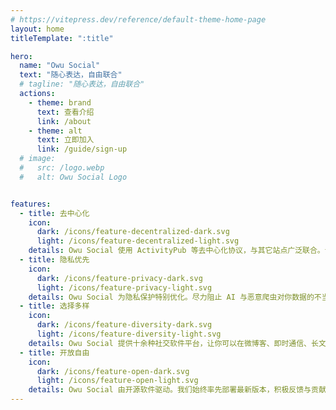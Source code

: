 ```yaml
---
# https://vitepress.dev/reference/default-theme-home-page
layout: home
titleTemplate: ":title"

hero:
  name: "Owu Social"
  text: "随心表达，自由联合"
  # tagline: "随心表达，自由联合"
  actions:
    - theme: brand
      text: 查看介绍
      link: /about
    - theme: alt
      text: 立即加入
      link: /guide/sign-up
  # image:
  #   src: /logo.webp
  #   alt: Owu Social Logo


features:
  - title: 去中心化
    icon:
      dark: /icons/feature-decentralized-dark.svg
      light: /icons/feature-decentralized-light.svg
    details: Owu Social 使用 ActivityPub 等去中心化协议，与其它站点广泛联合。让你打破平台壁垒，重新掌控自己的社交边界与节奏。
  - title: 隐私优先
    icon:
      dark: /icons/feature-privacy-dark.svg
      light: /icons/feature-privacy-light.svg
    details: Owu Social 为隐私保护特别优化。尽力阻止 AI 与恶意爬虫对你数据的不当爬取，多种隐私设置均可灵活控制，让每一样情感都能以合适的方式涌流。
  - title: 选择多样
    icon:
      dark: /icons/feature-diversity-dark.svg
      light: /icons/feature-diversity-light.svg
    details: Owu Social 提供十余种社交软件平台，让你可以在微博客、即时通信、长文写作等不同场景自由切换。
  - title: 开放自由
    icon:
      dark: /icons/feature-open-dark.svg
      light: /icons/feature-open-light.svg
    details: Owu Social 由开源软件驱动。我们始终率先部署最新版本，积极反馈与贡献代码。你的每次使用，都在推动社区向前。
---
```

